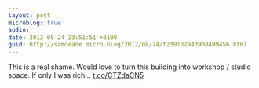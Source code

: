 ```yaml
---
layout: post
microblog: true
audio: 
date: 2012-08-24 23:51:51 +0100
guid: http://samdeane.micro.blog/2012/08/24/t239132943908499456.html
---
```

This is a real shame. Would love to turn this building into workshop / studio space. If only I was rich... [t.co/CTZdaCN5](http://t.co/CTZdaCN5)
